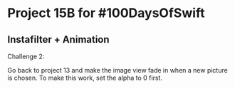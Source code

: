 # Project 15B for #100DaysOfSwift

## Instafilter + Animation

Challenge 2:

Go back to project 13 and make the image view fade in when a new picture is chosen. To make this work, set the alpha to 0 first.
